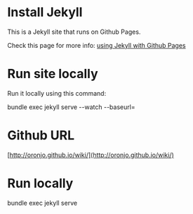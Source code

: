 # Install Jekyll

This is a Jekyll site that runs on Github Pages. 

Check this page for more info: [using Jekyll with Github Pages](https://help.github.com/articles/using-jekyll-with-pages)



# Run site locally

Run it locally using this command:

  bundle exec jekyll serve --watch --baseurl=


# Github URL

[http://oronjo.github.io/wiki/](http://oronjo.github.io/wiki/)


# Run locally

bundle exec jekyll serve